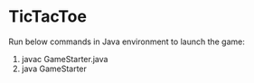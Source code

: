 # TicTacToe
Run below commands in Java environment to launch the game:
1. javac GameStarter.java
2. java GameStarter
